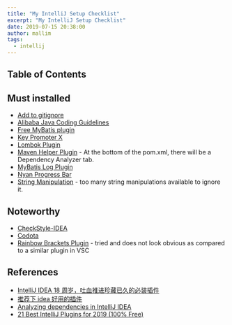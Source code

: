 ```yaml
---
title: "My IntelliJ Setup Checklist"
excerpt: "My IntelliJ Setup Checklist"
date: 2019-07-15 20:38:00
author: mallim
tags:
  - intellij
---
```


## Table of Contents

## Must installed

- [Add to gitignore](https://plugins.jetbrains.com/plugin/10550-add-to-gitignore)
- [Alibaba Java Coding Guidelines](https://plugins.jetbrains.com/plugin/10046-alibaba-java-coding-guidelines)
- [Free MyBatis plugin](https://plugins.jetbrains.com/plugin/8321-free-mybatis-plugin)
- [Key Promoter X](https://plugins.jetbrains.com/plugin/9792-key-promoter-x)
- [Lombok Plugin](https://plugins.jetbrains.com/plugin/6317-lombok)
- [Maven Helper Plugin](https://plugins.jetbrains.com/plugin/7179-maven-helper) - At the bottom of the pom.xml, there will be a Dependency Analyzer tab.
- [MyBatis Log Plugin](https://plugins.jetbrains.com/plugin/10065-mybatis-log-plugin)
- [Nyan Progress Bar](https://plugins.jetbrains.com/plugin/8575-nyan-progress-bar)
- [String Manipulation](https://plugins.jetbrains.com/plugin/2162-string-manipulation) - too many string manipulations available to ignore it.

## Noteworthy

- [CheckStyle-IDEA](https://plugins.jetbrains.com/plugin/1065-checkstyle-idea)
- [Codota ](https://plugins.jetbrains.com/plugin/7638-codota-)
- [Rainbow Brackets Plugin](https://plugins.jetbrains.com/plugin/10080-rainbow-brackets) - tried and does not look obvious as compared to a similar plugin in VSC

## References

- [IntelliJ IDEA 18 周岁，吐血推进珍藏已久的必装插件](https://zhuanlan.zhihu.com/p/55379759)
- [推荐下 idea 好用的插件](http://chensj519.site/2018/04/04/%E6%8E%A8%E8%8D%90%E4%B8%8Bidea%E5%A5%BD%E7%94%A8%E7%9A%84%E6%8F%92%E4%BB%B6/)
- [Analyzing dependencies in IntelliJ IDEA](https://www.vojtechruzicka.com/idea-analyzing-dependencies/)
- [21 Best IntelliJ Plugins for 2019 (100% Free)](https://blog.codota.com/21-best-intellij-plugins-for-2019-100-free/)
